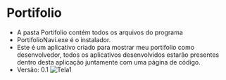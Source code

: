 # Portifolio

* A pasta Portifolio contém todos os arquivos do programa
* PortifolioNavi.exe é o instalador.
* Este é um aplicativo criado para mostrar meu portifolio como desenvolvedor, todos os aplicativos desenvolvidos estarão presentes dentro desta aplicação juntamente com uma página de código.
* Versão: 0.1
![Tela1](https://github.com/NaviDev8009/Portifolio/assets/171589181/57d9a9c1-1bfc-4fc0-877a-78504eff9620)
